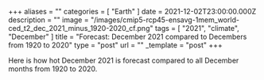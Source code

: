 +++
aliases = ""
categories = [ "Earth" ]
date = 2021-12-02T23:00:00.000Z
description = ""
image = "/images/cmip5-rcp45-ensavg-1mem_world-ced_t2_dec_2021_minus_1920-2020_cf.png"
tags = [ "2021", "climate", "December" ]
title = "Forecast: December 2021 compared to Decembers from 1920 to 2020"
type = "post"
url = ""
_template = "post"
+++

Here is how hot December 2021 is forecast compared to all December months from 1920 to 2020.
